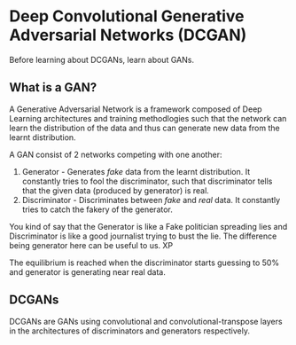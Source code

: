 # Deep Convolutional Generative Adversarial Networks (DCGAN)
Before learning about DCGANs, learn about GANs.

## What is a GAN?
A Generative Adversarial Network is a framework composed of Deep Learning architectures and training methodlogies such that the network can learn the distribution of the data and thus can generate new data from the learnt distribution.

A GAN consist of 2 networks competing with one another:
1. Generator - Generates *fake* data from the learnt distribution. It constantly tries to fool the discriminator, such that discriminator tells that the given data (produced by generator) is real.
2. Discriminator - Discriminates between *fake* and *real* data. It constantly tries to catch the fakery of the generator.

You kind of say that the Generator is like a Fake politician spreading lies and Discriminator is like a good journalist trying to bust the lie. The difference being generator here can be useful to us. XP

The equilibrium is reached when the discriminator starts guessing to 50% and generator is generating near real data.

## DCGANs
DCGANs are GANs using convolutional and convolutional-transpose layers in the architectures of discriminators and generators respectively.